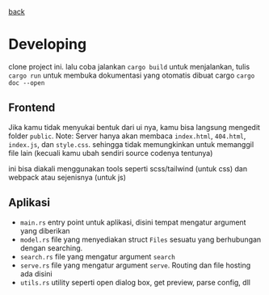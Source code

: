 [back](/readme.md)

# Developing

clone project ini. lalu coba jalankan `cargo build`
untuk menjalankan, tulis `cargo run`
untuk membuka dokumentasi yang otomatis dibuat cargo `cargo doc --open`

## Frontend

Jika kamu tidak menyukai bentuk dari ui nya, kamu bisa langsung mengedit folder `public`.
Note: Server hanya akan membaca `index.html`, `404.html`, `index.js`, dan `style.css`. sehingga tidak memungkinkan untuk memanggil file lain (kecuali kamu ubah sendiri source codenya tentunya)

ini bisa diakali menggunakan tools seperti scss/tailwind (untuk css) dan webpack atau sejenisnya (untuk js)

## Aplikasi

- `main.rs` entry point untuk aplikasi, disini tempat mengatur argument yang diberikan
- `model.rs` file yang menyediakan struct `Files` sesuatu yang berhubungan dengan searching.
- `search.rs` file yang mengatur argument `search`
- `serve.rs` file yang mengatur argument `serve`. Routing dan file hosting ada disini
- `utils.rs` utility seperti open dialog box, get preview, parse config, dll
